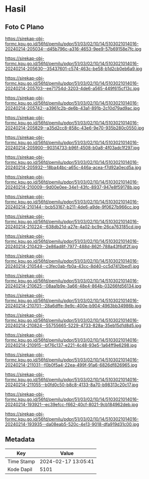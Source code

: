 # Hasil

## Foto C Plano

https://sirekap-obj-formc.kpu.go.id/56fd/pemilu/pdpr/51/03/02/10/14/5103021014016-20240214-205034--d45b796c-a316-4653-9ee9-57b69158e7fc.jpg

https://sirekap-obj-formc.kpu.go.id/56fd/pemilu/pdpr/51/03/02/10/14/5103021014016-20240214-205630--35437601-c574-463c-be58-b1d2cb0eb6a9.jpg

https://sirekap-obj-formc.kpu.go.id/56fd/pemilu/pdpr/51/03/02/10/14/5103021014016-20240214-205703--ee71754d-3203-4de6-a565-449f615cf13c.jpg

https://sirekap-obj-formc.kpu.go.id/56fd/pemilu/pdpr/51/03/02/10/14/5103021014016-20240214-205742--a3961c2b-de6b-43a1-891b-2c10d79ad9ac.jpg

https://sirekap-obj-formc.kpu.go.id/56fd/pemilu/pdpr/51/03/02/10/14/5103021014016-20240214-205829--a35d2cc8-858c-43e6-9e70-935b280c0550.jpg

https://sirekap-obj-formc.kpu.go.id/56fd/pemilu/pdpr/51/03/02/10/14/5103021014016-20240214-205900--90314733-b96f-4508-b0a8-4f03adc1f297.jpg

https://sirekap-obj-formc.kpu.go.id/56fd/pemilu/pdpr/51/03/02/10/14/5103021014016-20240214-205932--18ba44bc-a65c-446a-acea-f7d92a0ecd5a.jpg

https://sirekap-obj-formc.kpu.go.id/56fd/pemilu/pdpr/51/03/02/10/14/5103021014016-20240214-210009--9d00e0ee-34e1-43fc-8937-947e8f59178b.jpg

https://sirekap-obj-formc.kpu.go.id/56fd/pemilu/pdpr/51/03/02/10/14/5103021014016-20240214-210144--bcb53167-b211-4de6-a9de-9f0627b966cc.jpg

https://sirekap-obj-formc.kpu.go.id/56fd/pemilu/pdpr/51/03/02/10/14/5103021014016-20240214-210224--638db21d-a27e-4a02-bc9e-26ca763185cd.jpg

https://sirekap-obj-formc.kpu.go.id/56fd/pemilu/pdpr/51/03/02/10/14/5103021014016-20240214-210429--2e86ad8f-7977-488d-862f-788a43f6df2f.jpg

https://sirekap-obj-formc.kpu.go.id/56fd/pemilu/pdpr/51/03/02/10/14/5103021014016-20240214-210544--c3fec0ab-fb0a-43cc-8d40-cc5d7412bed1.jpg

https://sirekap-obj-formc.kpu.go.id/56fd/pemilu/pdpr/51/03/02/10/14/5103021014016-20240214-210625--08aa1b9e-3a66-48e4-864b-03266fd56134.jpg

https://sirekap-obj-formc.kpu.go.id/56fd/pemilu/pdpr/51/03/02/10/14/5103021014016-20240214-210701--28a6dffe-9e9c-400e-b904-4963bb34986b.jpg

https://sirekap-obj-formc.kpu.go.id/56fd/pemilu/pdpr/51/03/02/10/14/5103021014016-20240214-210824--55755665-5229-4733-828a-35eb15d1d8d5.jpg

https://sirekap-obj-formc.kpu.go.id/56fd/pemilu/pdpr/51/03/02/10/14/5103021014016-20240214-210915--bf76c137-e221-4c48-93e5-1a64ff9e6298.jpg

https://sirekap-obj-formc.kpu.go.id/56fd/pemilu/pdpr/51/03/02/10/14/5103021014016-20240214-211031--f0b0f5a4-22ea-499f-91a6-6826df826965.jpg

https://sirekap-obj-formc.kpu.go.id/56fd/pemilu/pdpr/51/03/02/10/14/5103021014016-20240214-211055--b0fd0c50-b8c8-4133-8a70-b98313c20c17.jpg

https://sirekap-obj-formc.kpu.go.id/56fd/pemilu/pdpr/51/03/02/10/14/5103021014016-20240214-193921--ec39efcc-f662-40cf-8021-9cb184962deb.jpg

https://sirekap-obj-formc.kpu.go.id/56fd/pemilu/pdpr/51/03/02/10/14/5103021014016-20240214-193935--da08eab5-520c-4e13-9018-dfa919d31c00.jpg


## Metadata

| Key        | Value               |
| ---------- | ------------------- |
| Time Stamp | 2024-02-17 13:05:41 |
| Kode Dapil | 5101                |



